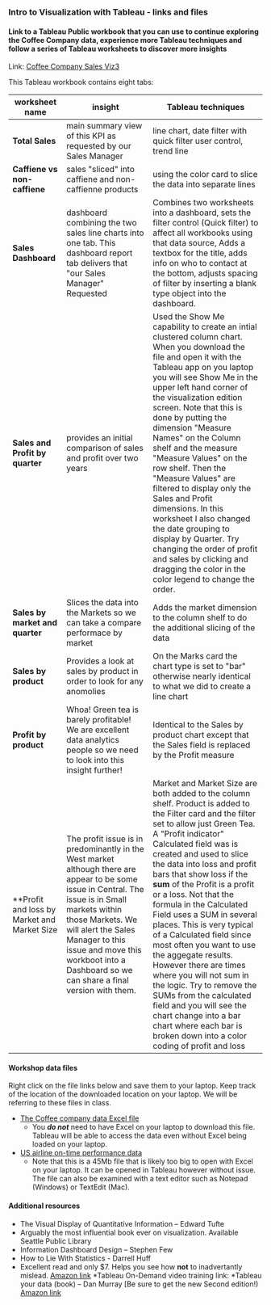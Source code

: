### Intro to Visualization with Tableau - links and files

#### Link to a Tableau Public workbook that you can use to continue exploring the Coffee Company data, experience more Tableau techniques and follow a series of Tableau worksheets to discover more insights

Link: [Coffee Company Sales Viz3](https://public.tableau.com/profile/moving.electron#!/vizhome/CoffeeCompanySalesViz3/Totalsales)

This Tableau workbook contains eight tabs:

worksheet name | insight | Tableau techniques
--- | --- |  --- 
**Total Sales** |main summary view of this KPI as requested by our Sales Manager | line chart, date filter with quick filter user control, trend line
**Caffiene vs non-caffiene** | sales "sliced" into caffiene and non-caffienne products | using the color card to slice the data into separate lines
**Sales Dashboard** | dashboard combining the two sales line charts into one tab. This dashboard report tab delivers that "our Sales Manager" Requested | Combines two worksheets into a dashboard, sets the filter control (Quick filter) to affect all workbooks using that data source, Adds a textbox for the title, adds info on who to contact at the bottom, adjusts spacing of filter by inserting a blank type object into the dashboard.
**Sales and Profit by quarter** | provides an initial comparison of sales and profit over two years | Used the Show Me capability to create an intial clustered column chart.  When you download the file and open it with the Tableau app on you laptop you will see Show Me in the upper left hand corner of the visualization edition screen.  Note that this is done by putting the dimension "Measure Names" on the Column shelf and the measure "Measure Values" on the row shelf. Then the "Measure Values" are filtered to display only the Sales and Profit dimensions. In this worksheet I also changed the date grouping to display by Quarter. Try changing the order of profit and sales by clicking and dragging the color in the color legend to change the order.
**Sales by market and quarter** | Slices the data into the Markets so we can take a compare performace by market | Adds the market dimension to the column shelf to do the additional slicing of the data 
**Sales by product** | Provides a look at sales by product in order to look for any anomolies | On the Marks card the chart type is set to "bar" otherwise nearly identical to what we did to create a line chart
**Profit by product** | Whoa! Green tea is barely profitable!  We are excellent data analytics people so we need to look into this insight further! | Identical to the Sales by product chart except that the Sales field is replaced by the Profit measure
**Profit and loss by Market and Market Size | The profit issue is in predominantly in the West market although there are appear to be some issue in Central.  The issue is in Small markets within those Markets.  We will alert the Sales Manager to this issue and move this workboot into a Dashboard so we can share a final version with them.  |  Market and Market Size are both added to the column shelf.  Product is added to the Filter card and the filter set to allow just Green Tea.  A "Profit indicator" Calculated field was is created and used to slice the data into loss and profit bars that show loss if the **sum** of the Profit is a profit or a loss.  Not that the formula in the Calculated Field uses a SUM in several places.  This is very typical of a Calculated field since most often you want to use the aggegate results.  However there are times where you will not sum in the logic.  Try to remove the SUMs from the calculated field and you will see the chart change into a bar chart where each bar is broken down into a color coding of profit and loss

#### Workshop data files

Right click on the file links below and save them to your laptop.  Keep track of the location of the downloaded location on your laptop. We will be referring to these files in class.

* [The Coffee company data Excel file](https://github.com/JamesByers/Workshop-files/raw/master/intro-to-visualization-with-tableau/Coffee%20Chain.xlsx)
  * You ***do not*** need to have Excel on your laptop to download this file.  Tableau will be able to access the data even without Excel being loaded on your laptop.
* [US airline on-time performance data](https://raw.githubusercontent.com/JamesByers/Workshop-files/master/intro-to-visualization-with-tableau/284334620_T_ONTIME.csv)
  * Note that this is a 45Mb file that is likely too big to open with Excel on your laptop.  It can be opened in Tableau however without issue.  The file can also be examined with a text editor such as Notepad (Windows) or TextEdit (Mac).


#### Additional resources
* The Visual Display of Quantitative Information – Edward Tufte
 * Arguably the most influential book ever on visualization.  Available Seattle Public Library
* Information Dashboard Design – Stephen Few
* How to Lie With Statistics - Darrell Huff
 * Excellent read and only $7.  Helps you see how **not** to inadvertantly mislead.  [Amazon link](http://www.amazon.com/How-Lie-Statistics-Darrell-Huff/dp/0393310728)
*Tableau On-Demand video training link: [](http://www.tableausoftware.com/learn/training)
*Tableau your data (book) – Dan Murray  [Be sure to get the new Second edition!)
 [Amazon link](*http://www.amazon.com/Tableau-Your-Data-Analysis-Software/dp/1119001196/)


